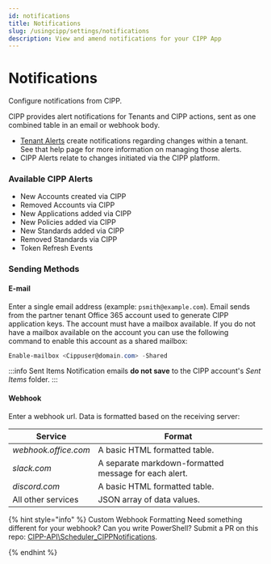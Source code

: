 ```yaml
---
id: notifications
title: Notifications
slug: /usingcipp/settings/notifications
description: View and amend notifications for your CIPP App
---
```


# Notifications

Configure notifications from CIPP.

CIPP provides alert notifications for Tenants and CIPP actions, sent as one combined table in an email or webhook body.

* [Tenant Alerts](../../tenantadministration/alerts/) create notifications regarding changes within a tenant. See that help page for more information on managing those alerts.
* CIPP Alerts relate to changes initiated via the CIPP platform.

### Available CIPP Alerts

* New Accounts created via CIPP
* Removed Accounts via CIPP
* New Applications added via CIPP
* New Policies added via CIPP
* New Standards added via CIPP
* Removed Standards via CIPP
* Token Refresh Events

### Sending Methods

#### E-mail

Enter a single email address (example: `psmith@example.com`). Email sends from the partner tenant Office 365 account used to generate CIPP application keys. The account must have a mailbox available. If you do not have a mailbox available on the account you can use the following command to enable this account as a shared mailbox:

```powershell
Enable-mailbox <Cippuser@domain.com> -Shared
```

:::info Sent Items Notification emails **do not save** to the CIPP account's _Sent Items_ folder. :::

#### Webhook

Enter a webhook url. Data is formatted based on the receiving server:

| Service              | Format                                                |
| -------------------- | ----------------------------------------------------- |
| _webhook.office.com_ | A basic HTML formatted table.                         |
| _slack.com_          | A separate markdown-formatted message for each alert. |
| _discord.com_        | A basic HTML formatted table.                         |
| All other services   | JSON array of data values.                            |

{% hint style="info" %}
Custom Webhook Formatting Need something different for your webhook? Can you write PowerShell? Submit a PR on this repo: [CIPP-API\Scheduler\_CIPPNotifications](https://github.com/KelvinTegelaar/CIPP-API/tree/dev/Scheduler\_CIPPNotifications).


{% endhint %}

